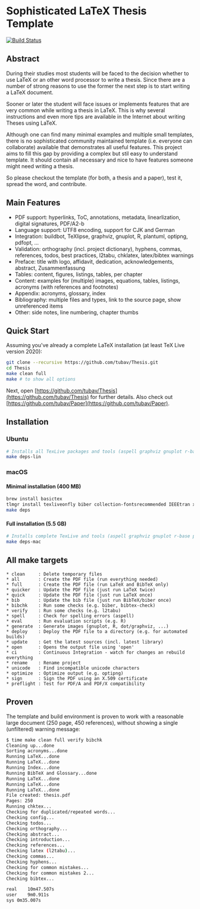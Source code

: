# Sophisticated LaTeX Thesis Template

[![Build Status](https://github.com/tubav/Thesis/workflows/test/badge.svg)](https://github.com/tubav/Thesis/actions)

## Abstract

During their studies most students will be faced to the decision whether
to use LaTeX or an other word processor to write a thesis. Since there are a
number of strong reasons to use the former the next step is to start
writing a LaTeX document.

Sooner or later the student will face issues or implements features that
are very common while writing a thesis in LaTeX. This is why several
instructions and even more tips are available in the Internet about
writing Theses using LaTeX.

Although one can find many minimal examples and multiple small templates, there
is no sophisticated community maintained template (i.e. everyone can collaborate)
available that demonstrates all useful features. This project aims to fill this gap by
providing a complex but stil easy to understand template. It should contain all
necessary and nice to have features someone might need writing a thesis.

So please checkout the template (for both, a thesis and a paper), test it, spread the word, and contribute.

## Main Features

* PDF support: hyperlinks, ToC, annotations, metadata, linearlization, digital signatures, PDF/A2-b
* Language support: UTF8 encoding, support for CJK and German
* Integration: buildbot, TeXlipse, graphviz, gnuplot, R, plantuml, optipng, pdfopt, ...
* Validation: orthography (incl. project dictionary), hyphens, commas, references, todos, best practices, l2tabu, chklatex, latex/bibtex warnings
* Preface: title with logo, affidavit, dedication, acknowledgements, abstract, Zusammenfassung
* Tables: content, figures, listings, tables, per chapter
* Content: examples for (multiple) images, equations, tables, listings, acronyms (with references and footnotes)
* Appendix: acronyms, glossary, index
* Bibliography: multiple files and types, link to the source page, show unreferenced items
* Other: side notes, line numbering, chapter thumbs

## Quick Start

Assuming you've already a complete LaTeX installation (at least TeX Live version 2020):

```bash
git clone --recursive https://github.com/tubav/Thesis.git
cd Thesis
make clean full
make # to show all options
```

Next, open [https://github.com/tubav/Thesis](https://github.com/tubav/Thesis) for further details. Also check out [https://github.com/tubav/Paper](https://github.com/tubav/Paper).

## Installation

### Ubuntu

```bash
# Installs all TexLive packages and tools (aspell graphviz gnuplot r-base plantuml)
make deps-lin
```

### macOS

#### Minimal installation (400 MB)

```bash
brew install basictex
tlmgr install texliveonfly biber collection-fontsrecommended IEEEtran xindy
make deps
```

#### Full installation (5.5 GB)

```bash
# Installs complete TexLive and tools (aspell graphviz gnuplot r-base plantuml)
make deps-mac
```

## All make targets

```text
* clean     : Delete temporary files
* all       : Create the PDF file (run everything needed)
* full      : Create the PDF file (run LaTeX and BibTeX only)
* quicker   : Update the PDF file (just run LaTeX twice)
* quick     : Update the PDF file (just run LaTeX once)
* bib       : Update the bib file (just run BibTeX/biber once)
* bibchk    : Run some checks (e.g. biber, bibtex-check)
* verify    : Run some checks (e.g. l2tabu)
* spell     : Check for spelling errors (aspell)
* eval      : Run evaluation scripts (e.g. R)
* generate  : Generate images (gnuplot, R, dot/graphviz, ...)
* deploy    : Deploy the PDF file to a directory (e.g. for automated builds)
* update    : Get the latest sources (incl. latest library)
* open      : Opens the output file using 'open'
* ci        : Continuous Integration - watch for changes an rebuild everything
* rename    : Rename project
* unicode   : Find incompatible unicode characters
* optimize  : Optimize output (e.g. optipng)
* sign      : Sign the PDF using an X.509 certificate
* preflight : Test for PDF/A and PDF/X compatibility
```

## Proven

The template and build environment is proven to work
with a reasonable large document (250 page, 450 references),
without showing a single (unfiltered) warning message:

```bash
$ time make clean full verify bibchk
Cleaning up...done
Sorting acronyms...done
Running LaTeX...done
Running LaTeX...done
Running Index...done
Running BibTeX and Glossary...done
Running LaTeX...done
Running LaTeX...done
Running LaTeX...done
File created: thesis.pdf
Pages: 250
Running chktex...
Checking for duplicated/repeated words...
Checking config...
Checking todos...
Checking orthography...
Checking abstract...
Checking introduction...
Checking references...
Checking latex (l2tabu)...
Checking commas...
Checking hyphens...
Checking for common mistakes...
Checking for common mistakes 2...
Checking bibtex...

real	10m47.507s
user	9m0.911s
sys	0m35.007s
```
